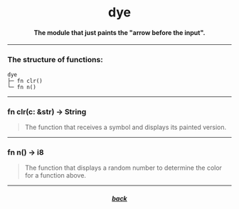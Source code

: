 <div align="center">
    <h1>dye</h1>
    <h4>The module that just paints the "arrow before the input".</h4>
</div>

---

### The structure of functions:

```
dye
├─ fn clr()
└─ fn n()
```

---

### fn clr(c: &str) -> String

> The function that receives a symbol and displays its painted version.

---

### fn n() -> i8

> The function that displays a random number to determine the color for a function above.

---

<div align="center">
    <h5><a href="https://github.com/h1kkar/shime-doc/blob/main/src/main/shime/prompt.md">back</a></h5>
</div>
